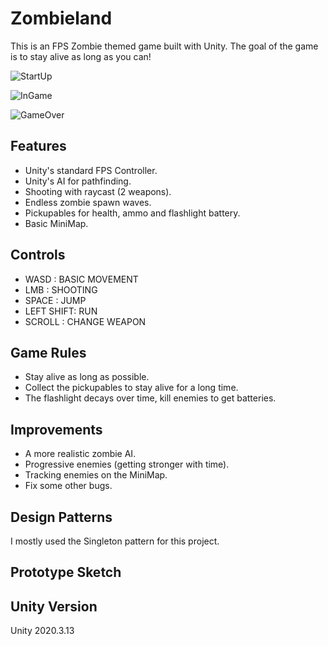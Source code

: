 # Zombieland

This is an FPS Zombie themed game built with Unity. The goal of the game is to stay alive as long as you can!


![StartUp](https://user-images.githubusercontent.com/77907697/129153802-951b7388-eae9-4200-92e1-18416a559d7d.PNG)

![InGame](https://user-images.githubusercontent.com/77907697/129153819-e2637593-af03-43d3-877a-f6cc4660c465.PNG)

![GameOver](https://user-images.githubusercontent.com/77907697/129153828-c72adfdf-e3cb-4456-8b94-d77667007441.PNG)


## Features
  * Unity's standard FPS Controller.
  * Unity's AI for pathfinding.
  * Shooting with raycast (2 weapons).
  * Endless zombie spawn waves.
  * Pickupables for health, ammo and flashlight battery.
  * Basic MiniMap.

## Controls
  * WASD : BASIC MOVEMENT
  * LMB : SHOOTING
  * SPACE : JUMP
  * LEFT SHIFT: RUN
  * SCROLL : CHANGE WEAPON

## Game Rules
  * Stay alive as long as possible.
  * Collect the pickupables to stay alive for a long time.
  * The flashlight decays over time, kill enemies to get batteries.

## Improvements 
  * A more realistic zombie AI.
  * Progressive enemies (getting stronger with time).
  * Tracking enemies on the MiniMap.
  * Fix some other bugs.

## Design Patterns
  I mostly used the Singleton pattern for this project.

## Prototype Sketch

## Unity Version
 Unity 2020.3.13






